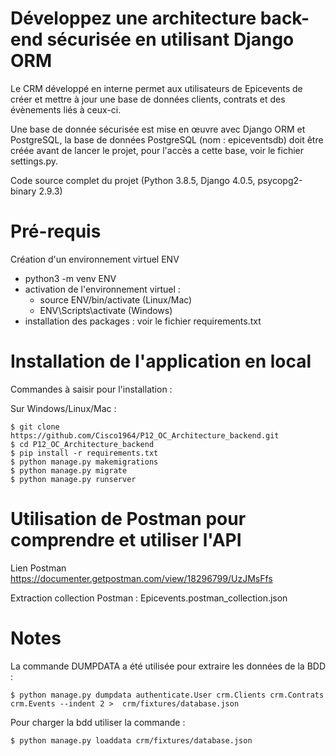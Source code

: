 # Développez une architecture back-end sécurisée en utilisant Django ORM

Le CRM développé en interne permet aux utilisateurs de Epicevents de créer et mettre à jour une base de données clients, contrats et des évènements liés à ceux-ci.

Une base de donnée sécurisée est mise en œuvre avec Django ORM et PostgreSQL, la base de données PostgreSQL (nom : epiceventsdb) doit être créée avant de lancer le projet, pour l'accès a cette base, voir le fichier settings.py.

Code source complet du projet (Python 3.8.5, Django 4.0.5, psycopg2-binary 2.9.3)

# Pré-requis

Création d'un environnement virtuel ENV  
* python3 -m venv ENV
* activation de l'environnement virtuel : 
    * source ENV/bin/activate (Linux/Mac) 
    * ENV\Scripts\activate (Windows)
* installation des packages : voir le fichier requirements.txt

# Installation de l'application en local

Commandes à saisir pour l'installation :

Sur Windows/Linux/Mac :

```
$ git clone https://github.com/Cisco1964/P12_OC_Architecture_backend.git
$ cd P12_OC_Architecture_backend
$ pip install -r requirements.txt
$ python manage.py makemigrations
$ python manage.py migrate
$ python manage.py runserver
```


# Utilisation de Postman pour comprendre et utiliser l'API

Lien Postman  https://documenter.getpostman.com/view/18296799/UzJMsFfs

Extraction collection Postman : Epicevents.postman_collection.json

# Notes

La commande DUMPDATA a été utilisée pour extraire les données de la BDD :

```
$ python manage.py dumpdata authenticate.User crm.Clients crm.Contrats crm.Events --indent 2 >  crm/fixtures/database.json
```

Pour charger la bdd utiliser la commande :

```
$ python manage.py loaddata crm/fixtures/database.json
```


